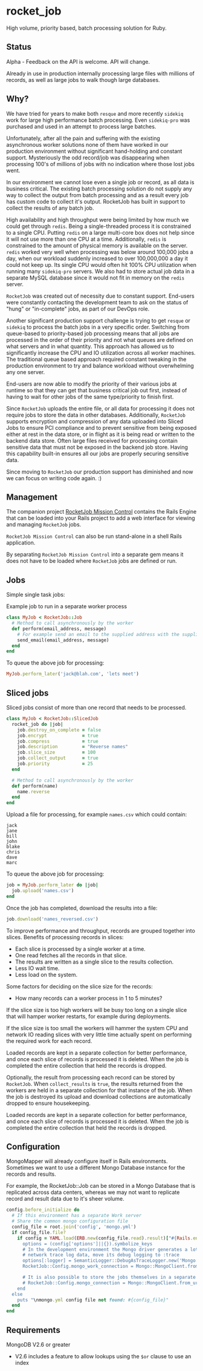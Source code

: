 # rocket_job

High volume, priority based, batch processing solution for Ruby.

## Status

Alpha - Feedback on the API is welcome. API will change.

Already in use in production internally processing large files with millions
of records, as well as large jobs to walk though large databases.

## Why?

We have tried for years to make both `resque` and more recently `sidekiq`
work for large high performance batch processing.
Even `sidekiq-pro` was purchased and used in an attempt to process large batches.

Unfortunately, after all the pain and suffering with the existing asynchronous
worker solutions none of them have worked in our production environment without
significant hand-holding and constant support. Mysteriously the odd record/job
was disappearing when processing 100's of millions of jobs with no indication
where those lost jobs went.

In our environment we cannot lose even a single job or record, as all data is
business critical. The existing batch processing solution do not supply any way
to collect the output from batch processing and as a result every job has custom
code to collect it's output. RocketJob has built in support to collect the results
of any batch job.

High availability and high throughput were being limited by how much we could get
through `redis`. Being a single-threaded process it is constrained to a single
CPU. Putting `redis` on a large multi-core box does not help since it will not
use more than one CPU at a time.
Additionally, `redis` is constrained to the amount of physical memory is available
on the server.
`redis` worked very well when processing was below around 100,000 jobs a day,
when our workload suddenly increased to over 100,000,000 a day it could not keep
up. Its single CPU would often hit 100% CPU utilization when running many `sidekiq-pro`
servers. We also had to store actual job data in a separate MySQL database since
it would not fit in memory on the `redis` server.

`RocketJob` was created out of necessity due to constant support. End-users were
constantly contacting the development team to ask on the status of "hung" or
"in-complete" jobs, as part of our DevOps role.

Another significant production support challenge is trying to get `resque` or `sidekiq`
to process the batch jobs in a very specific order. Switching from queue-based
to priority-based job processing means that all jobs are processed in the order of
their priority and not what queues are defined on what servers and in what quantity.
This approach has allowed us to significantly increase the CPU and IO utilization
across all worker machines. The traditional queue based approach required constant
tweaking in the production environment to try and balance workload without overwhelming
any one server.

End-users are now able to modify the priority of their various jobs at runtime
so that they can get that business critical job out first, instead of having to
wait for other jobs of the same type/priority to finish first.

Since `RocketJob` uploads the entire file, or all data for processing it does not
require jobs to store the data in other databases.
Additionally, `RocketJob` supports encryption and compression of any data uploaded
into Sliced Jobs to ensure PCI compliance and to prevent sensitive from being exposed
either at rest in the data store, or in flight as it is being read or written to the
backend data store.
Often large files received for processing contain sensitive data that must not be exposed
in the backend job store. Having this capability built-in ensures all our jobs
are properly securing sensitive data.

Since moving to `RocketJob` our production support has diminished and now we can
focus on writing code again. :)

## Management

The companion project [RocketJob Mission Control](https://github.com/mjcloutier/rocket_job_mission_control)
contains the Rails Engine that can be loaded into your Rails project to add
a web interface for viewing and managing `RocketJob` jobs.

`RocketJob Mission Control` can also be run stand-alone in a shell Rails application.

By separating `RocketJob Mission Control` into a separate gem means it does not
have to be loaded where `RocketJob` jobs are defined or run.

## Jobs

Simple single task jobs:

Example job to run in a separate worker process

```ruby
class MyJob < RocketJob::Job
  # Method to call asynchronously by the worker
  def perform(email_address, message)
    # For example send an email to the supplied address with the supplied message
    send_email(email_address, message)
  end
end
```

To queue the above job for processing:

```ruby
MyJob.perform_later('jack@blah.com', 'lets meet')
```

## Sliced jobs

Sliced jobs consist of more than one record that needs to be processed.

```ruby
class MyJob < RocketJob::SlicedJob
  rocket_job do |job|
    job.destroy_on_complete = false
    job.encrypt             = true
    job.compress            = true
    job.description         = "Reverse names"
    job.slice_size          = 100
    job.collect_output      = true
    job.priority            = 25
  end

  # Method to call asynchronously by the worker
  def perform(name)
    name.reverse
  end
end
```

Upload a file for processing, for example `names.csv` which could contain:

```
jack
jane
bill
john
blake
chris
dave
marc
```

To queue the above job for processing:

```ruby
job = MyJob.perform_later do |job|
  job.upload('names.csv')
end
```

Once the job has completed, download the results into a file:

```ruby
job.download('names_reversed.csv')
```

To improve performance and throughput, records are grouped together into slices.
Benefits of processing records in slices:
* Each slice is processed by a single worker at a time.
* One read fetches all the records in that slice.
* The results are written as a single slice to the results collection.
* Less IO wait time.
* Less load on the system.

Some factors for deciding on the slice size for the records:
* How many records can a worker process in 1 to 5 minutes?

If the slice size is too high workers will be busy too long on a single slice
that will hamper worker restarts, for example during deployments.

If the slice size is too small the workers will hammer the system CPU and network IO
reading slices with very little time actually spent on performing the
required work for each record.

Loaded records are kept in a separate collection for better performance, and
once each slice of records is processed it is deleted. When the job is completed
the entire collection that held the records is dropped.

Optionally, the result from processing each record can be stored by `RocketJob`.
When `collect_results` is `true`, the results returned from the workers are
held in a separate collection for that instance of the job.
When the job is destroyed its upload and download collections are automatically
dropped to ensure housekeeping.

Loaded records are kept in a separate collection for better performance, and
once each slice of records is processed it is deleted. When the job is completed
the entire collection that held the records is dropped.

## Configuration

MongoMapper will already configure itself in Rails environments. Sometimes we want
to use a different Mongo Database instance for the records and results.

For example, the RocketJob::Job can be stored in a Mongo Database that is replicated
across data centers, whereas we may not want to replicate record and result data
due to it's sheer volume.

```ruby
config.before_initialize do
  # If this environment has a separate Work server
  # Share the common mongo configuration file
  config_file = root.join('config', 'mongo.yml')
  if config_file.file?
    if config = YAML.load(ERB.new(config_file.read).result)["#{Rails.env}_work]
      options = (config['options']||{}).symbolize_keys
      # In the development environment the Mongo driver generates a lot of
      # network trace log data, move its debug logging to :trace
      options[:logger] = SemanticLogger::DebugAsTraceLogger.new('Mongo:Work')
      RocketJob::Config.mongo_work_connection = Mongo::MongoClient.from_uri(config['uri'], options)

      # It is also possible to store the jobs themselves in a separate MongoDB database
      # RocketJob::Config.mongo_connection = Mongo::MongoClient.from_uri(config['uri'], options)
    end
  else
    puts "\nmongo.yml config file not found: #{config_file}"
  end
end
```

## Requirements

MongoDB V2.6 or greater

* V2.6 includes a feature to allow lookups using the `$or` clause to use an index
